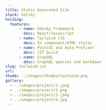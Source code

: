 ```yaml
---
title: Static Generated Site
stack: Gatsby
holding:
  features:
      - name: Gatsby Framework
        desc: React/Javascript
      - name: Tailwind CSS
        desc: In component/HTML styles
      - name: PostCSS and Auto-Prefixer
        desc: JIT build  
      - name: GraphQL
        desc: GraphQL queries and markdown
slug: tailwind-css
url:
thumb: ../images/thumbs/tailwind.png
gallery: 
  - ../images/project/1.jpeg
  - ../images/project/2.png
  - ../images/project/3.jpeg
  - ../images/project/4.jpg
---
```

